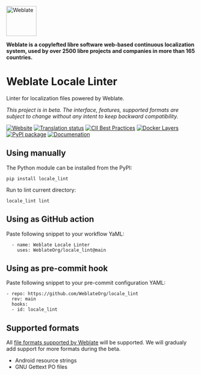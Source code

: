 <a href="https://weblate.org/"><img alt="Weblate" src="https://s.weblate.org/cdn/Logo-Darktext-borders.png" height="80px" /></a>

**Weblate is a copylefted libre software web-based continuous localization system,
used by over 2500 libre projects and companies in more than 165 countries.**

# Weblate Locale Linter

Linter for localization files powered by Weblate.

_This project is in beta. The interface, features, supported formats are subject to change without any intent to keep backward compatibility._

[![Website](https://img.shields.io/badge/website-weblate.org-blue.svg)](https://weblate.org/)
[![Translation status](https://hosted.weblate.org/widgets/weblate/-/svg-badge.svg)](https://hosted.weblate.org/engage/weblate/?utm_source=widget)
[![CII Best Practices](https://bestpractices.coreinfrastructure.org/projects/552/badge)](https://bestpractices.coreinfrastructure.org/projects/552)
[![Docker Layers](https://images.microbadger.com/badges/image/weblate/locale_lint.svg)](https://microbadger.com/images/weblate/locale_lint)
[![PyPI package](https://img.shields.io/pypi/v/locale_lint.svg)](https://pypi.org/project/locale_lint/)
[![Documenation](https://readthedocs.org/projects/weblate/badge/)](https://docs.weblate.org/en/latest/locale_lint.html)

## Using manually

The Python module can be installed from the PyPI:

    pip install locale_lint

Run to lint current directory:

    locale_lint lint

## Using as GitHub action

Paste following snippet to your workflow YaML:

      - name: Weblate Locale Linter
        uses: WeblateOrg/locale_lint@main

## Using as pre-commit hook

Paste following snippet to your pre-commit configuration YAML:

    - repo: https://github.com/WeblateOrg/locale_lint
      rev: main
      hooks:
      - id: locale_lint

## Supported formats

All [file formats supported by
Weblate](https://docs.weblate.org/en/latest/formats.html) will be supported. We will gradualy add support for more formats during the beta.

- Android resource strings
- GNU Gettext PO files
